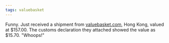 ```yaml
---
tags: valuebasket
---
```


Funny. Just received a shipment from [valuebasket.com](http://valuebasket.com), Hong Kong, valued at $157.00. The customs declaration they attached showed the value as $15.70. "Whoops!"
